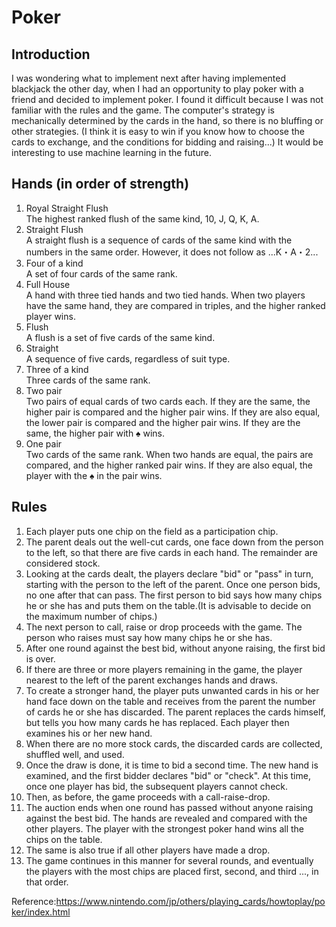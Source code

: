 # Poker
## Introduction
I was wondering what to implement next after having implemented blackjack the other day, when I had an opportunity to play poker with a friend and decided to implement poker. I found it difficult because I was not familiar with the rules and the game.
The computer's strategy is mechanically determined by the cards in the hand, so there is no bluffing or other strategies. (I think it is easy to win if you know how to choose the cards to exchange, and the conditions for bidding and raising...) It would be interesting to use machine learning in the future.

## Hands (in order of strength)
1. Royal Straight Flush  
   The highest ranked flush of the same kind, 10, J, Q, K, A.
2. Straight Flush  
   A straight flush is a sequence of cards of the same kind with the numbers in the same order. However, it does not follow as ...K・A・2...
3. Four of a kind  
   A set of four cards of the same rank.
4. Full House  
   A hand with three tied hands and two tied hands. When two players have the same hand, they are compared in triples, and the higher ranked player wins.
5. Flush  
A flush is a set of five cards of the same kind.
6. Straight  
A sequence of five cards, regardless of suit type.
7. Three of a kind  
Three cards of the same rank.
8. Two pair  
   Two pairs of equal cards of two cards each. If they are the same, the higher pair is compared and the higher pair wins. If they are also equal, the lower pair is compared and the higher pair wins. If they are the same, the higher pair with ♠ wins.
9. One pair  
Two cards of the same rank. When two hands are equal, the pairs are compared, and the higher ranked pair wins. If they are also equal, the player with the ♠ in the pair wins.

## Rules
1. Each player puts one chip on the field as a participation chip.
2. The parent deals out the well-cut cards, one face down from the person to the left, so that there are five cards in each hand. The remainder are considered stock.
3. Looking at the cards dealt, the players declare "bid" or "pass" in turn, starting with the person to the left of the parent. Once one person bids, no one after that can pass. The first person to bid says how many chips he or she has and puts them on the table.(It is advisable to decide on the maximum number of chips.)
4. The next person to call, raise or drop proceeds with the game. The person who raises must say how many chips he or she has.
5. After one round against the best bid, without anyone raising, the first bid is over.
6. If there are three or more players remaining in the game, the player nearest to the left of the parent exchanges hands and draws.
7. To create a stronger hand, the player puts unwanted cards in his or her hand face down on the table and receives from the parent the number of cards he or she has discarded. The parent replaces the cards himself, but tells you how many cards he has replaced. Each player then examines his or her new hand.
8. When there are no more stock cards, the discarded cards are collected, shuffled well, and used.
9. Once the draw is done, it is time to bid a second time. The new hand is examined, and the first bidder declares "bid" or "check". At this time, once one player has bid, the subsequent players cannot check.
10. Then, as before, the game proceeds with a call-raise-drop.
11. The auction ends when one round has passed without anyone raising against the best bid. The hands are revealed and compared with the other players. The player with the strongest poker hand wins all the chips on the table.
12. The same is also true if all other players have made a drop.
13. The game continues in this manner for several rounds, and eventually the players with the most chips are placed first, second, and third ..., in that order.


Reference:https://www.nintendo.com/jp/others/playing_cards/howtoplay/poker/index.html
